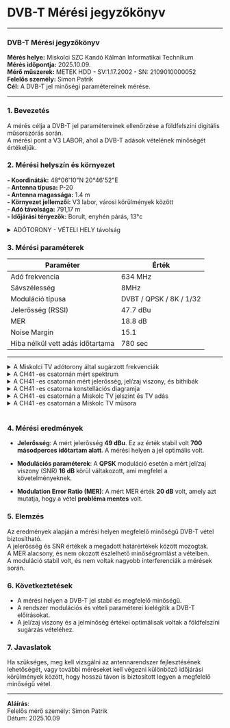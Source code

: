 # DVB-T Mérési jegyzőkönyv
---
### DVB-T Mérési jegyzőkönyv
**Mérés helye:** Miskolci SZC Kandó Kálmán Informatikai Technikum  
**Mérés időpontja:** 2025.10.09.  
**Mérő műszerek:** METEK HDD - SV:1.17.2002 - SN: 2109010000052  
**Felelős személy:** Simon Patrik    
**Cél:** A DVB-T jel minőségi paramétereinek mérése.  

---


### 1. Bevezetés
A mérés célja a DVB-T jel paramétereinek ellenőrzése a földfelszíni digitális műsorszórás során.   
 A mérési pont a V3 LABOR, ahol a DVB-T adások vételének minőségét értékeljük.


### 2. Mérési helyszín és környezet      

**- Koordináták:** 48°06'10"N 20°46'52"E    
**- Antenna típusa:** P-20      
**- Antenna magassága:** 1.4 m      
**- Környezet jellemzői:** V3 labor, városi körülmények között     
**- Adó távolsága:** 791,17 m   
**- Időjárási tényezők:** Borult, enyhén párás, 13°c

<details>   
  <summary> ADÓTORONY - VÉTELI HELY távolság </summary>
  
  <img width="587" height="560" alt="image" src="https://github.com/user-attachments/assets/c1a473a0-fc58-493c-bcbe-9efd6543d8c5" />
  
</details>

  ### 3. **Mérési paraméterek**

| Paraméter           | Érték |
|---------------------|-------|
| Adó frekvencia       | 634 MHz |
| Sávszélesség         | 8MHz |
| Moduláció típusa     | 	DVBT / QPSK / 8K / 1/32  |
| Jelerősség (RSSI)    | 47.7 dBu |
| MER                  | 18.8 dB |
| Noise Margin         | 15.1 |
| Hiba nélkül vett adás időtartama | 780 sec |   

---

 <details>   
  <summary> A Miskolci TV adótorony által sugárzott frekvenciák </summary>
  <img src="https://sandorpeteer.github.io/tavkozles/img/miskolciTV.png" alt="Miskolci TV adások" />
</details>

<details>   
  <summary> A CH41 -es csatornán mért spektrum </summary>
  <img width="1100" height="621" alt="image" src="https://github.com/user-attachments/assets/f493c8da-5553-4628-861d-347984f529f1" />
</details>

<details>   
  <summary> A CH41 -es csatornán mért jelerősség, jel/zaj viszony, és bithibák </summary>
  <img width="1101" height="620" alt="image" src="https://github.com/user-attachments/assets/556d8785-4579-4bfe-9eb6-3dc3bb662c76" />
</details>

<details>   
  <summary> A CH41 -es csatorna konstellációs diagramja </summary>
  <img width="1096" height="618" alt="image" src="https://github.com/user-attachments/assets/76ba2058-9370-4c7a-b6bf-2a6b68e31c41" />

</details>

<details>   
  <summary> A CH41 -es csatornán a Miskolc TV jelszint és TV adás </summary>
  <img width="1095" height="622" alt="image" src="https://github.com/user-attachments/assets/8ce31168-e0ec-4781-86ef-e301a9e6f4f7" />
</details>

<details>   
  <summary> A CH41 -es csatornán a Miskolc TV műsora </summary>
 <img width="1096" height="618" alt="image" src="https://github.com/user-attachments/assets/8c0622ad-7e0a-4c24-9eb3-7c6310569266" />
</details>

<br>



### 4. **Mérési eredmények**

- **Jelerősség**: A mért jelerősség **49 dBu**. Ez az érték stabil volt **700 másodperces időtartam alatt**. A mérési helyen a jel optimális volt.

 - **Modulációs paraméterek**: A **QPSK** moduláció esetén a mért jel/zaj viszony (SNR) **16 dB** körül váltakozott, ami megfelel a követelményeknek.  

- **Modulation Error Ratio (MER)**: A mért MER érték **20 dB** volt, amely azt mutatja, hogy a vétel **probléma mentes** volt.


### 5. **Elemzés**

Az eredmények alapján a mérési helyen megfelelő minőségű DVB-T vétel biztosítható.      
A jelerősség és SNR értékek a megadott határértékek között mozogtak.       
A MER alacsony, és nem okozott észlelhető minőségromlást a vételben.      
A moduláció stabil volt, és nem voltak nagyobb interferenciák a mérések során.       

### 6. **Következtetések**

- A mérési helyen a DVB-T jel stabil és megfelelő minőségű.  
- A rendszer modulációs és vételi paraméterei kielégítik a DVB-T előírásokat.  
- A jel/zaj viszony és a jelminőség értékei optimálisak voltak a földfelszíni sugárzás vételéhez.  

### 7. **Javaslatok**

Ha szükséges, meg kell vizsgálni az antennarendszer fejlesztésének lehetőségét, vagy további méréseket kell végezni különböző időjárási körülmények között, hogy hosszú távon is biztosított legyen a megfelelő minőségű vétel.

---

**Aláírás**:  
Felelős mérő személy: Simon Patrik        
Dátum: 2025.10.09

  
